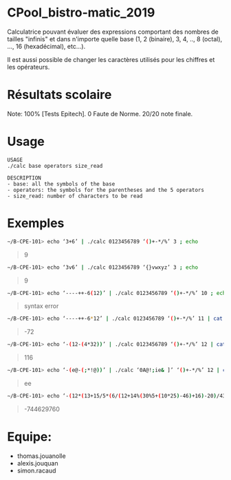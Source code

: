 # CPool_bistro-matic_2019
Calculatrice pouvant évaluer des expressions comportant des nombres de tailles "infinis" et dans n'importe quelle base (1, 2 (binaire), 3, 4, .., 8 (octal), ..., 16 (hexadécimal), etc...).

Il est aussi possible de changer les caractères utilisés pour les chiffres et les opérateurs.

# Résultats scolaire
Note: 100% [Tests Epitech]. 0 Faute de Norme. 20/20 note finale.

# Usage
```
USAGE
./calc base operators size_read

DESCRIPTION
- base: all the symbols of the base
- operators: the symbols for the parentheses and the 5 operators
- size_read: number of characters to be read
```
# Exemples
```bash
∼/B-CPE-101> echo ‘3+6’ | ./calc 0123456789 ‘()+-*/%’ 3 ; echo
```
> 9
```bash
∼/B-CPE-101> echo ‘3v6’ | ./calc 0123456789 ‘{}vwxyz’ 3 ; echo
```
> 9
```bash
∼/B-CPE-101> echo ‘----++-6(12)’ | ./calc 0123456789 ‘()+-*/%’ 10 ; echo
```
> syntax error
```bash
∼/B-CPE-101> echo ‘----++-6*12’ | ./calc 0123456789 ‘()+-*/%’ 11 | cat -e ; echo
```
> -72
```bash
∼/B-CPE-101> echo ‘-(12-(4*32))’ | ./calc 0123456789 ‘()+-*/%’ 12 | cat -e ; echo
```
> 116
```bash
∼/B-CPE-101> echo ‘-(e@-(;*!@))’ | ./calc ‘0A@!;ie& ]’ ‘()+-*/%’ 12 | cat -e ;echo
```
> ee
```bash
∼/B-CPE-101> echo ‘-(12*(13+15/5*(6/(12+14%(30%5+(10*25)-46)+16)-20)/43)*20)*(-(12-98*42)*(16+63-50/3))’ | ./calc 0123456789 ‘()+-*/%’ 84 | cat -e ; echo
```
 > -744629760

# Equipe:
* thomas.jouanolle
* alexis.jouquan
* simon.racaud

